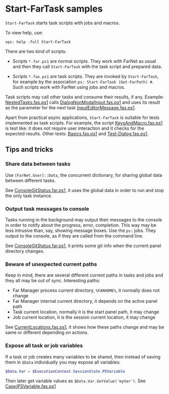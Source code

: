# Start-FarTask samples

`Start-FarTask` starts task scripts with jobs and macros.

To view help, use:

    vps: help -full Start-FarTask

There are two kind of scripts:

- Scripts `*.far.ps1` are normal scripts. They work with FarNet as usual and
  then they call `Start-FarTask` with the task script and prepared data.

- Scripts `*.fas.ps1` are task scripts. They are invoked by `Start-FarTask`,
  for example by the association `ps: Start-FarTask (Get-FarPath) #`. Such
  scripts work with FarNet using jobs and macros.

[Basics.fas.ps1]: Basics.fas.ps1
[NestedTasks.fas.ps1]: NestedTasks.fas.ps1
[DialogNonModalInput.fas.ps1]: DialogNonModalInput.fas.ps1
[InputEditorMessage.fas.ps1]: InputEditorMessage.fas.ps1

Task scripts may call other tasks and consume their results, if any. Example:
[NestedTasks.fas.ps1] calls [DialogNonModalInput.fas.ps1] and uses its result
as the parameter for the next task [InputEditorMessage.fas.ps1].

[KeysAndMacro.fas.ps1]: KeysAndMacro.fas.ps1
[Test-Dialog.fas.ps1]: Test-Dialog.fas.ps1

Apart from practical async applications, `Start-FarTask` is suitable for tests
implemented as task scripts. For example, the script [KeysAndMacro.fas.ps1] is
test like: it does not require user interaction and it checks for the expected
results. Other tests: [Basics.fas.ps1] and [Test-Dialog.fas.ps1].

## Tips and tricks

### Share data between tasks

Use `[FarNet.User]::Data`, the concurrent dictionary, for sharing global data
between different tasks.

See [ConsoleGitStatus.far.ps1](ConsoleGitStatus.far.ps1), it uses the global
data in order to run and stop the only task instance.

### Output task messages to console

Tasks running in the background may output their messages to the console in
order to notify about the progress, error, completion. This way may be less
intrusive than, say, showing message boxes. Use the `ps:` jobs. They output
to the console, as if they are called from the command line.

See [ConsoleGitStatus.far.ps1](ConsoleGitStatus.far.ps1), it prints some git
info when the current panel directory changes.

### Beware of unexpected current paths

Keep in mind, there are several different current paths in tasks and jobs and
they all may be out of sync. Interesting paths:

- Far Manager process current directory, `%FARHOME%`, it normally does not change
- Far Manager internal current directory, it depends on the active panel path
- Task current location, normally it is the start panel path, it may change
- Job current location, it is the session current location, it may change

See [CurrentLocations.fas.ps1](Case/CurrentLocations.fas.ps1), it shows how
these paths change and may be same or different depending on actions.

### Expose all task or job variables

If a task or job creates many variables to be shared, then instead of saving
them in `$Data` individually you may expose all variables:

```powershell
$Data.Var = $ExecutionContext.SessionState.PSVariable
```

Then later get variable values as `$Data.Var.GetValue('myVar')`.
See [Case/PSVariable.fas.ps1](Case/PSVariable.fas.ps1)
